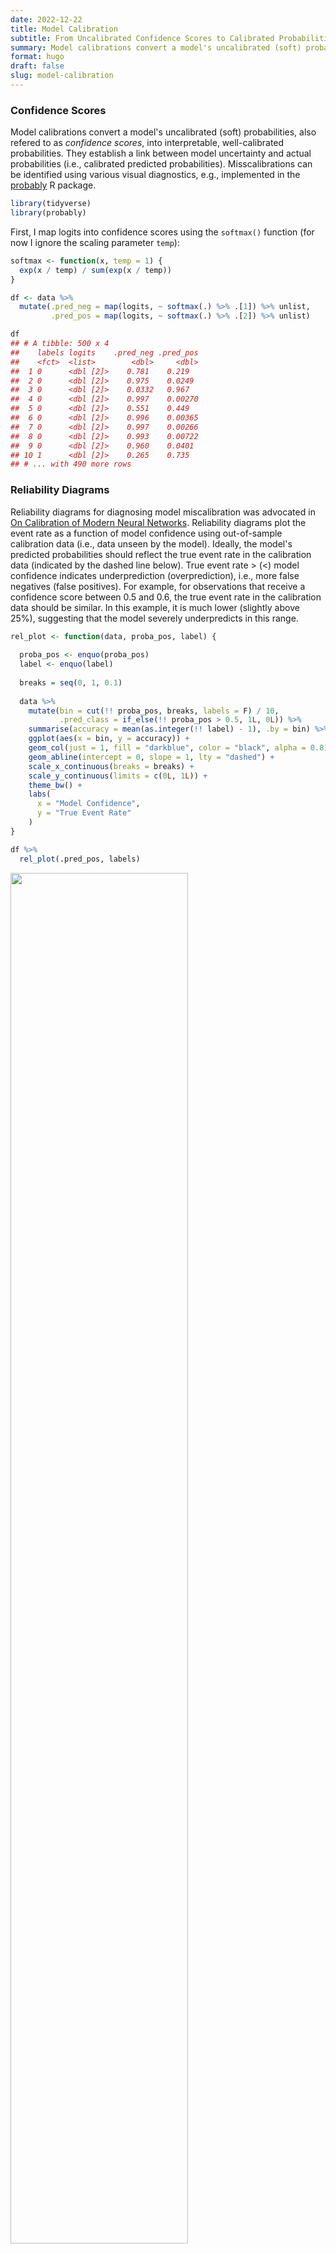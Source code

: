 ```yaml
---
date: 2022-12-22
title: Model Calibration
subtitle: From Uncalibrated Confidence Scores to Calibrated Probabilities
summary: Model calibrations convert a model's uncalibrated (soft) probabilities, also refered to as confidence scores, into interpretable, well-calibrated probabilities. They establish a link between model uncertainty and actual probabilities (i.e., calibrated predicted probabilities).
format: hugo
draft: false
slug: model-calibration
---
```


### Confidence Scores

Model calibrations convert a model's uncalibrated (soft) probabilities, also refered to as *confidence scores*, into interpretable, well-calibrated probabilities. They establish a link between model uncertainty and actual probabilities (i.e., calibrated predicted probabilities). Misscalibrations can be identified using various visual diagnostics, e.g., implemented in the [probably](https://github.com/tidymodels/probably/) R package.

``` r
library(tidyverse)
library(probably)
```

First, I map logits into confidence scores using the `softmax()` function (for now I ignore the scaling parameter `temp`):

``` r
softmax <- function(x, temp = 1) {
  exp(x / temp) / sum(exp(x / temp))
}
```

``` r
df <- data %>% 
  mutate(.pred_neg = map(logits, ~ softmax(.) %>% .[1]) %>% unlist,
         .pred_pos = map(logits, ~ softmax(.) %>% .[2]) %>% unlist)

df
## # A tibble: 500 x 4
##    labels logits    .pred_neg .pred_pos
##    <fct>  <list>        <dbl>     <dbl>
##  1 0      <dbl [2]>    0.781    0.219  
##  2 0      <dbl [2]>    0.975    0.0249 
##  3 0      <dbl [2]>    0.0332   0.967  
##  4 0      <dbl [2]>    0.997    0.00270
##  5 0      <dbl [2]>    0.551    0.449  
##  6 0      <dbl [2]>    0.996    0.00365
##  7 0      <dbl [2]>    0.997    0.00266
##  8 0      <dbl [2]>    0.993    0.00722
##  9 0      <dbl [2]>    0.960    0.0401 
## 10 1      <dbl [2]>    0.265    0.735  
## # ... with 490 more rows
```

### Reliability Diagrams

Reliability diagrams for diagnosing model miscalibration was advocated in [On Calibration of Modern Neural Networks](https://arxiv.org/abs/1706.04599). Reliability diagrams plot the event rate as a function of model confidence using out-of-sample calibration data (i.e., data unseen by the model). Ideally, the model's predicted probabilities should reflect the true event rate in the calibration data (indicated by the dashed line below). True event rate \> (\<) model confidence indicates underprediction (overprediction), i.e., more false negatives (false positives). For example, for observations that receive a confidence score between 0.5 and 0.6, the true event rate in the calibration data should be similar. In this example, it is much lower (slightly above 25%), suggesting that the model severely underpredicts in this range.

``` r
rel_plot <- function(data, proba_pos, label) {
  
  proba_pos <- enquo(proba_pos)
  label <- enquo(label)
  
  breaks = seq(0, 1, 0.1)
  
  data %>% 
    mutate(bin = cut(!! proba_pos, breaks, labels = F) / 10,
           .pred_class = if_else(!! proba_pos > 0.5, 1L, 0L)) %>% 
    summarise(accuracy = mean(as.integer(!! label) - 1), .by = bin) %>% 
    ggplot(aes(x = bin, y = accuracy)) +
    geom_col(just = 1, fill = "darkblue", color = "black", alpha = 0.8) +
    geom_abline(intercept = 0, slope = 1, lty = "dashed") +
    scale_x_continuous(breaks = breaks) +
    scale_y_continuous(limits = c(0L, 1L)) +
    theme_bw() +
    labs(
      x = "Model Confidence",
      y = "True Event Rate"
    )
}
```

``` r
df %>% 
  rel_plot(.pred_pos, labels)
```

<img src="index.markdown_strict_files/figure-markdown_strict/unnamed-chunk-7-1.png" style="width:75.0%" data-fig-align="center" />

### Calibration Plot

Calibration plots are almost similar to reliability diagrams. They again visualize the relationship between the model's confidence score and the true event rate in the calibration data. As before, a well-calibrated model should output scores that show a perfect, linear correlation with the true event rate. The rugs on the bottom (top) indicate events (non-events) in this case, while the light-blue ribbon illustrate confidence bands. In contrast to the previous reliability diagram, a smooth GAM is fitted to approximate the relationship.

``` r
df %>% 
  cal_plot_logistic(labels, .pred_pos, conf_level = 0.95, smooth = T, event_level = "second") +
  scale_x_continuous(breaks = seq(0, 1, 0.1))
```

<img src="index.markdown_strict_files/figure-markdown_strict/unnamed-chunk-8-1.png" style="width:100.0%" data-fig-align="center" />

### Temperature Scaling

After having diagnosed miscalibrations in the model's output, I'd like to mitigate the issue by applying some postprocessing techniques, in this case temperature scaling. Using a simple scaling factor (`temp`) in the softmax function to transform the logits, the distribution of model confidence scores can be smoothed out without affecting the performance the model itself. That is, `temp` effectively squishes or spreads out the confidence scores when selecting `temp > 1` or `temp < 1` without changing the rank ordering of the predictions. More well-behaved model scores can be obtained by selecting `temp` to better approximate the dashed, bisecting line.

``` r
for (i in seq(1, 3, 0.25)) {
  
  p <- data %>% 
  mutate(.pred_neg = map(logits, ~ softmax(., temp = i) %>% .[1]) %>% unlist,
         .pred_pos = map(logits, ~ softmax(., temp = i) %>% .[2]) %>% unlist)%>% 
  cal_plot_logistic(labels, .pred_pos, conf_level = 0.95, smooth = T, event_level = "second") +
  scale_x_continuous(breaks = seq(0, 1, 0.1)) +
  labs(title = glue::glue("Temperature: {i}"))
    
  print(p)
  
}
```

<img src="index.markdown_strict_files/figure-markdown_strict/unnamed-chunk-9-1.png" style="width:75.0%" data-fig-align="center" />

<img src="index.markdown_strict_files/figure-markdown_strict/unnamed-chunk-9-2.png" style="width:75.0%" data-fig-align="center" />

<img src="index.markdown_strict_files/figure-markdown_strict/unnamed-chunk-9-3.png" style="width:75.0%" data-fig-align="center" />

<img src="index.markdown_strict_files/figure-markdown_strict/unnamed-chunk-9-4.png" style="width:75.0%" data-fig-align="center" />

<img src="index.markdown_strict_files/figure-markdown_strict/unnamed-chunk-9-5.png" style="width:75.0%" data-fig-align="center" />

<img src="index.markdown_strict_files/figure-markdown_strict/unnamed-chunk-9-6.png" style="width:75.0%" data-fig-align="center" />

<img src="index.markdown_strict_files/figure-markdown_strict/unnamed-chunk-9-7.png" style="width:75.0%" data-fig-align="center" />

<img src="index.markdown_strict_files/figure-markdown_strict/unnamed-chunk-9-8.png" style="width:75.0%" data-fig-align="center" />

<img src="index.markdown_strict_files/figure-markdown_strict/unnamed-chunk-9-9.png" style="width:75.0%" data-fig-align="center" />
